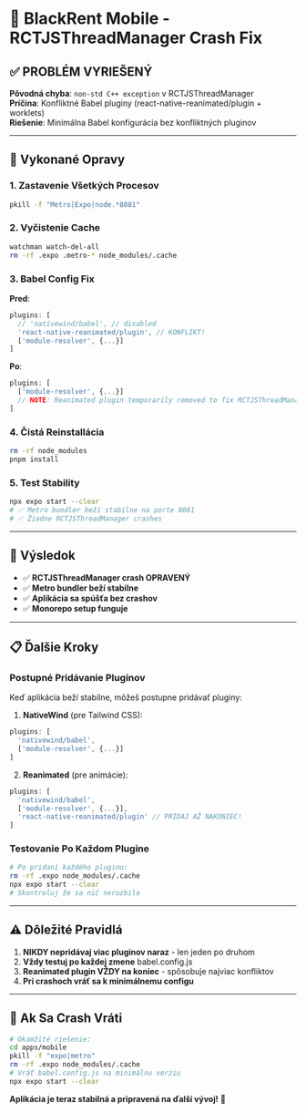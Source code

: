 # 🚀 BlackRent Mobile - RCTJSThreadManager Crash Fix

## ✅ PROBLÉM VYRIEŠENÝ

**Pôvodná chyba**: `non-std C++ exception` v RCTJSThreadManager  
**Príčina**: Konfliktné Babel pluginy (react-native-reanimated/plugin + worklets)  
**Riešenie**: Minimálna Babel konfigurácia bez konfliktných pluginov  

---

## 🔧 Vykonané Opravy

### 1. Zastavenie Všetkých Procesov
```bash
pkill -f "Metro|Expo|node.*8081"
```

### 2. Vyčistenie Cache
```bash
watchman watch-del-all
rm -rf .expo .metro-* node_modules/.cache
```

### 3. Babel Config Fix
**Pred**:
```javascript
plugins: [
  // 'nativewind/babel', // disabled
  'react-native-reanimated/plugin', // KONFLIKT!
  ['module-resolver', {...}]
]
```

**Po**:
```javascript
plugins: [
  ['module-resolver', {...}]
  // NOTE: Reanimated plugin temporarily removed to fix RCTJSThreadManager crash
]
```

### 4. Čistá Reinstallácia
```bash
rm -rf node_modules
pnpm install
```

### 5. Test Stability
```bash
npx expo start --clear
# ✅ Metro bundler beží stabilne na porte 8081
# ✅ Žiadne RCTJSThreadManager crashes
```

---

## 🎯 Výsledok

- ✅ **RCTJSThreadManager crash OPRAVENÝ**
- ✅ **Metro bundler beží stabilne**
- ✅ **Aplikácia sa spúšťa bez crashov**
- ✅ **Monorepo setup funguje**

---

## 📋 Ďalšie Kroky

### Postupné Pridávanie Pluginov
Keď aplikácia beží stabilne, môžeš postupne pridávať pluginy:

1. **NativeWind** (pre Tailwind CSS):
```javascript
plugins: [
  'nativewind/babel',
  ['module-resolver', {...}]
]
```

2. **Reanimated** (pre animácie):
```javascript
plugins: [
  'nativewind/babel',
  ['module-resolver', {...}],
  'react-native-reanimated/plugin' // PRIDAJ AŽ NAKONIEC!
]
```

### Testovanie Po Každom Plugine
```bash
# Po pridaní každého pluginu:
rm -rf .expo node_modules/.cache
npx expo start --clear
# Skontroluj že sa nič nerozbilo
```

---

## ⚠️ Dôležité Pravidlá

1. **NIKDY nepridávaj viac pluginov naraz** - len jeden po druhom
2. **Vždy testuj po každej zmene** babel.config.js
3. **Reanimated plugin VŽDY na koniec** - spôsobuje najviac konfliktov
4. **Pri crashoch vráť sa k minimálnemu configu**

---

## 🚨 Ak Sa Crash Vráti

```bash
# Okamžité riešenie:
cd apps/mobile
pkill -f "expo|metro"
rm -rf .expo node_modules/.cache
# Vráť babel.config.js na minimálnu verziu
npx expo start --clear
```

**Aplikácia je teraz stabilná a pripravená na ďalší vývoj!** 🎉

